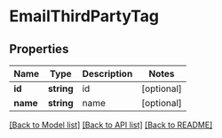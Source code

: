 # EmailThirdPartyTag

## Properties
Name | Type | Description | Notes
------------ | ------------- | ------------- | -------------
**id** | **string** | id | [optional] 
**name** | **string** | name | [optional] 

[[Back to Model list]](../README.md#documentation-for-models) [[Back to API list]](../README.md#documentation-for-api-endpoints) [[Back to README]](../README.md)


